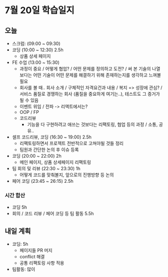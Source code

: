 # 7월 20일 학습일지

## 오늘

- 스크럼: (09:00 ~ 09:30)
- 코딩 (10:00 ~ 12:30) 2.5h
  - 상품 상세 페이지
- FE 수업 (13:00 ~ 15:30)
  - 과정이 중요 / 어떻게 협업? / 어떤 문제를 정의하고 도전? / 써 본 기술의 나열보다는 어떤 기술이 어떤 문제를 해결하기 위해 존재하는지를 생각하고 느껴볼 필요
  - 회사를 볼 때.. 회사 소개 / 구체적인 자격요건과 내용 / 복지 => 성장에 관심? / 서비스 품질로 경쟁하는 회사 (품질을 중요하게 여기는..), 테스트도 그 증거가 될 수 있음
  - 이벤트 위임 / 전파 -> 리액트에서는?
  - OOP / FP
  - 코드리뷰
    - 기능을 다 구현하려고 애쓰는 것보다는 리팩토링, 협업 등의 과정 / 소통, 공유..
- 셀프 코드리뷰, 코딩 (16:30 ~ 19:00) 2.5h
  - 리팩토링하면서 프로젝트 전반적으로 고쳐야될 것들 정리
  - 팀원과 간단한 논의 후 이슈 등록
- 코딩 (20:00 ~ 22:00) 2h
  - 메인 페이지, 상품 상세페이지 리팩토링
- 팀 회의 및 리뷰 (22:30 ~ 23:30) 1h
  - 어떻게 코드를 맞춰볼지, 앞으로의 진행방향 등 논의
- 페어 코딩 (23:45 ~ 26:15) 2.5h

### 시간 합산

- 코딩 5h
- 회의 / 코드 리뷰 / 페어 코딩 등 팀 활동 5.5h

## 내일 계획

- 코딩: 5h
  - 페이지들 PR 머지
  - conflict 해결
  - 공통 리팩토링 사항 적용
- 팀활동: 많이
